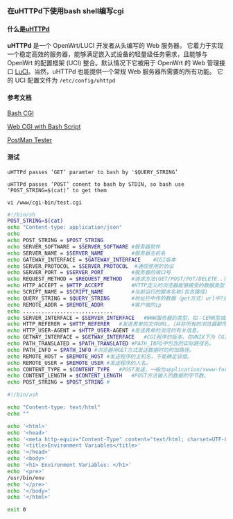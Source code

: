 ### 在uHTTPd下使用bash shell编写cgi

#### 什么是[uHTTPd](https://openwrt.org/zh-cn/doc/howto/http.uhttpd )

 **uHTTPd** 是一个 OpenWrt/LUCI 开发者从头编写的 Web 服务器。 它着力于实现一个稳定高效的服务器，能够满足嵌入式设备的轻量级任务需求，且能够与 OpenWrt 的配置框架 (UCI) 整合。默认情况下它被用于 OpenWrt 的 Web 管理接口 [LuCI](https://openwrt.org/zh/docs/techref/luci)。当然，uHTTPd 也能提供一个常规 Web 服务器所需要的所有功能。  它的 UCI 配置文件为 `/etc/config/uhttpd` 

#### 参考文档

 [Bash CGI](https://oinkzwurgl.org/hacking/bash_cgi/) 

 [Web CGI with Bash Script](http://www.yolinux.com/TUTORIALS/BashShellCgi.html) 

 [PostMan Tester](https://www.getpostman.com/docs/) 

#### 测试

`uHTTPd passes ‘GET’ paramter to bash by '$QUERY_STRING’`

`uHTTPd passes ‘POST’ conent to bash by STDIN, so bash use ‘POST_STRING=$(cat)’ to get them `

`vi /www/cgi-bin/test.cgi `

```bash
#!/bin/sh                    
POST_STRING=$(cat)                    
echo "Content-type: application/json" 
echo    
echo POST_STRING = $POST_STRING
echo SERVER_SOFTWARE = $SERVER_SOFTWARE #服务器软件
echo SERVER_NAME = $SERVER_NAME         #服务器主机名
echo GATEWAY_INTERFACE = $GATEWAY_INTERFACE    #CGI版本
echo SERVER_PROTOCOL = $SERVER_PROTOCOL  #通信使用的协议
echo SERVER_PORT = $SERVER_PORT         #服务器的端口号
echo REQUEST_METHOD = $REQUEST_METHOD   #请求方法(GET/POST/PUT/DELETE..)
echo HTTP_ACCEPT = $HTTP_ACCEPT         #HTTP定义的浏览器能够接受的数据类型
echo SCRIPT_NAME = $SCRIPT_NAME         #当前运行的脚本名称(包含路径)
echo QUERY_STRING = $QUERY_STRING       #地址栏中传的数据（get方式）url中?后面
echo REMOTE_ADDR = $REMOTE_ADDR         #客户端的ip
echo .............................
echo SERVER_INTERFACE = $SERVER_INTERFACE	#WWW服务器的类型，如：CERN型或NCSA型。
echo HTTP_REFERER = $HTTP_REFERER	#发送表单的文件URL。（并非所有的浏览器都传送这一变量）
echo HTTP_USER-AGENT = $HTTP_USER-AGENT	#发送表单的浏览的有关信息。
echo GETWAY_INTERFACE = $GETWAY_INTERFACE	#CGI程序的版本，在UNIX下为 CGI/1.1。
echo PATH_TRANSLATED = $PATH_TRANSLATED	#PATH_INFO中包含的实际路径名。
echo PATH_INFO = $PATH_INFO	#浏览器用GET方式发送数据时的附加路径。
echo REMOTE_HOST = $REMOTE_HOST	#发送程序的主机名，不能确定该值。
echo REMOTE_USER = $REMOTE_USER	#发送程序的人名。
echo CONTENT_TYPE = $CONTENT_TYPE	#POST发送，一般为application/xwww-form-urlencoded。
echo CONTENT_LENGTH = $CONTENT_LENGTH	#POST方法输入的数据的字节数。
echo POST_STRING = $POST_STRING	#
```

```bash
#!/bin/ash 

echo "Content-type: text/html" 
echo ""

echo '<html>'
echo '<head>'
echo '<meta http-equiv="Content-Type" content="text/html; charset=UTF-8">'
echo '<title>Environment Variables</title>'
echo '</head>'
echo '<body>'
echo '<h1> Environment Variables: </h1>'
echo '<pre>'
/usr/bin/env
echo '</pre>'
echo '</body>'
echo '</html>'

exit 0
```

